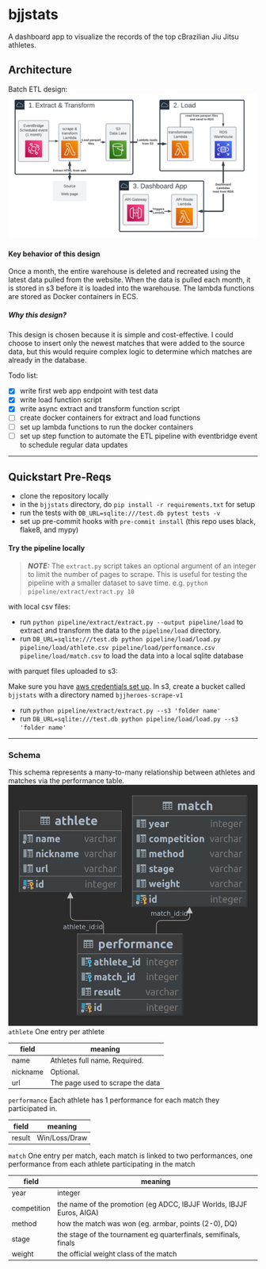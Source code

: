 # bjjstats
A dashboard app to visualize the records of the top cBrazilian Jiu Jitsu athletes.

## Architecture
Batch ETL design:
![Alt text](img/bjjstats-system-design.png)
#### Key behavior of this design
Once a month, the entire warehouse is deleted and recreated using the
latest data pulled from the website. When the data is pulled each month,
it is stored in s3 before it is loaded into the warehouse. The lambda
functions are stored as Docker containers in ECS.

##### Why this design?
This design is chosen because it is simple and cost-effective. I could
choose to insert only the newest matches that were added to the source
data, but this would require complex logic to determine which matches
are already in the database.

Todo list:

- [x] write first web app endpoint with test data
- [x] write load function script
- [x] write async extract and transform function script
- [ ] create docker containers for extract and load functions
- [ ] set up lambda functions to run the docker containers
- [ ] set up step function to automate the ETL pipeline with eventbridge
event to schedule regular data updates

--------------------------------

## Quickstart Pre-Reqs

 - clone the repository locally
 - in the `bjjstats` directory,
do `pip install -r requirements.txt` for setup
 - run the tests with `DB_URL=sqlite:///test.db pytest tests -v`
 - set up pre-commit hooks with `pre-commit install` (this repo uses
black, flake8, and mypy)

#### Try the pipeline locally
> **_NOTE:_**  The `extract.py` script takes an optional argument of an integer to limit the number of pages to scrape. This is useful for testing the pipeline with a smaller dataset to save time. e.g. `python pipeline/extract/extract.py 10`

with local csv files:
 - run `python pipeline/extract/extract.py --output pipeline/load` to extract and transform the data to the `pipeline/load` directory.
 - run `DB_URL=sqlite:///test.db python pipeline/load/load.py pipeline/load/athlete.csv pipeline/load/performance.csv pipeline/load/match.csv` to load the data into a local sqlite database

with parquet files uploaded to s3:

Make sure you have [aws credentials set up](https://boto3.amazonaws.com/v1/documentation/api/latest/guide/credentials.html).
In s3, create a bucket called `bjjstats` with a directory named `bjjheroes-scrape-v1`

- run `python pipeline/extract/extract.py --s3 'folder name'`
- run `DB_URL=sqlite:///test.db python pipeline/load/load.py --s3 'folder name'`

----------------------------
### Schema
This schema represents a many-to-many relationship between athletes
and matches via the performance table.
![Alt text](img/schema.png)
`athlete` One entry per athlete

| field    | meaning                       |
|----------|-------------------------------|
| name     | Athletes full name. Required. |
| nickname | Optional.           |
| url      | The page used to scrape the data |

`performance` Each athlete has 1 performance for each match they participated in.

| field  | meaning                     |
|--------|-----------------------------|
| result | Win/Loss/Draw               |


`match` One entry per match, each match is linked to two performances,
one performance from each athlete participating in the match

| field       | meaning                                                              |
|-------------|----------------------------------------------------------------------|
| year        | integer                                                              |
| competition | the name of the promotion (eg ADCC, IBJJF Worlds, IBJJF Euros, AIGA) |
| method      | how the match was won (eg. armbar, points (2-0), DQ)                 |
| stage       | the stage of the tournament eg quarterfinals, semifinals, finals     |
| weight      | the official weight class of the match                               |
